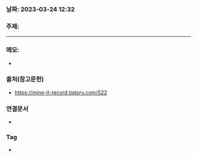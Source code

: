 ### 날짜: 2023-03-24 12:32

### 주제: 
---
### 메모: 
- 

### 출처(참고문헌) 
- https://mine-it-record.tistory.com/522

### 연결문서 
- 

### Tag
- 